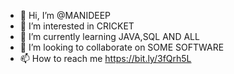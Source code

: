 - 👋 Hi, I’m @MANIDEEP
- 👀 I’m interested in CRICKET
- 🌱 I’m currently learning JAVA,SQL AND ALL
- 💞️ I’m looking to collaborate on SOME SOFTWARE
- 📫 How to reach me  https://bit.ly/3fQrh5L

<!---
deepu385/deepu385 is a ✨ special ✨ repository because its `README.md` (this file) appears on your GitHub profile.
You can click the Preview link to take a look at your changes.
--->
